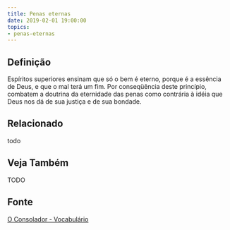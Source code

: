 ```yaml
---
title: Penas eternas
date: 2019-02-01 19:00:00
topics:
- penas-eternas
---
```


## Definição
Espíritos superiores ensinam que só o bem é eterno, porque é a essência de Deus,
e que o mal terá um fim. Por conseqüência deste princípio, combatem a doutrina
da eternidade das penas como contrária à idéia que Deus nos dá de sua justiça e
de sua bondade.


## Relacionado
todo

## Veja Também
TODO

## Fonte
[O Consolador - Vocabulário](http://www.oconsolador.com.br/linkfixo/vocabulario/principal.html)
